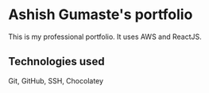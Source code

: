 # Ashish Gumaste's portfolio

This is my professional portfolio. It uses AWS and ReactJS.

## Technologies used
Git, GitHub, SSH, Chocolatey

